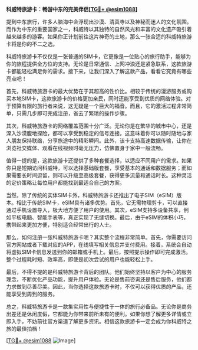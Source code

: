 **科威特旅游卡：畅游中东的完美伴侣[[TG💪+ @esim1088](https://t.me/s/esim1088)]**

提到中东旅行，许多人脑海中会浮现出沙漠、清真寺以及神秘而迷人的文化氛围。而作为中东的重要国家之一，科威特以其独特的自然风光和丰富的文化遗产吸引着越来越多的游客。如果你正计划前往这片神奇的土地，那么一张合适的科威特旅游卡将是你的不二之选。

科威特旅游卡不仅仅是一张普通的SIM卡，它更像是一位贴心的旅行助手，能够为你的旅程提供全方位的支持。无论是日常通信、上网冲浪还是紧急联系，这款旅游卡都能轻松满足你的需求。接下来，让我们深入了解这款产品，看看它究竟有哪些亮点吧！

首先，科威特旅游卡的最大优势在于其超高的性价比。相较于传统的漫游服务或购买本地SIM卡，这款旅游卡的价格更加亲民，同时还能享受到优质的网络体验。对于预算有限的旅行者来说，这无疑是一个巨大的福音。而且，它的激活过程非常简单，只需几步即可完成注册，省去了繁琐的操作步骤。

其次，科威特旅游卡的网络覆盖范围十分广泛。无论你是在繁华的城市中心，还是深入沙漠腹地探险，都可以享受到稳定的信号连接。这意味着你可以随时随地与家人朋友保持联络，分享旅途中的精彩瞬间。此外，该卡支持高速数据传输，让你在浏览社交媒体、观看在线视频时毫无压力，仿佛置身于家中一般流畅。

值得一提的是，这款旅游卡还提供了多种套餐选择，以适应不同用户的需求。如果你只是短期访问科威特，可以选择基础版套餐，享受基本的通话和数据服务；而如果需要长时间逗留，则可以升级至高级套餐，获得更多流量和通话时长。这种灵活的定价策略让每位用户都能找到最适合自己的方案。

当然，除了传统的实体SIM卡外，科威特旅游卡还推出了电子SIM（eSIM）版本。相比于传统SIM卡，eSIM具有诸多优势。首先，它无需物理剪卡，可以直接通过手机设置导入，极大地方便了用户的使用。其次，eSIM支持多设备共享，例如平板电脑、智能手表等，真正实现了无缝切换。最后，由于eSIM的体积小巧，携带起来更加方便，特别适合经常出行的人士。

那么，如何注册一张科威特旅游卡呢？其实整个流程非常简单。首先，你需要访问官方网站或者下载对应的APP，在线填写相关信息并支付费用。接着，系统会自动将虚拟SIM卡信息发送到你的邮箱或手机上。最后，按照提示操作即可完成激活。整个过程耗时短、效率高，即使是初次尝试的用户也能轻松上手。

最后，不得不提的是科威特旅游卡背后的团队。他们始终坚持以客户为中心的服务理念，不断优化产品功能，提升用户体验。无论是售前咨询还是售后服务，他们都力求做到尽善尽美。因此，当你选择这款旅游卡时，不仅可以获得优质的产品，还能享受到周到的服务。

总之，科威特旅游卡是一款集实用性与便捷性于一体的旅行必备品。无论你是商务出差还是休闲度假，它都能为你带来前所未有的便利。如果你想了解更多详情或立即入手，不妨前往官方渠道了解更多资讯。相信这款旅游卡一定会成为你科威特之旅的最佳拍档！

[[TG💪+ @esim1088](https://t.me/s/esim1088) ![Image](https://i.postimg.cc/4NQfJmqS/Snipaste-2025-05-13-00-14-12.png)]